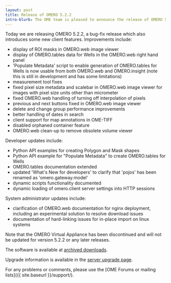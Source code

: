 ```yaml
---
layout: post
title: Release of OMERO 5.2.2
intro-blurb: The OME team is pleased to announce the release of OMERO 5.2.2
---
```

Today we are releasing OMERO 5.2.2, a bug-fix release which also introduces some new client features. Improvements include:

-  display of ROI masks in OMERO.web image viewer
-  display of OMERO.tables data for Wells in the OMERO.web right hand panel
-  'Populate Metadata' script to enable generation of OMERO.tables for Wells is now usable from both OMERO.web and OMERO.insight (note this is still in development and has some limitations)
-  measurement tool fixes
-  fixed pixel size metadata and scalebar in OMERO.web image viewer for images with pixel size units other than micrometer
-  fixed OMERO.web handling of turning off interpolation of pixels
-  previous and next buttons fixed in OMERO.web image viewer
-  delete and change group performance improvements
-  better handling of dates in search
-  client support for map annotations in OME-TIFF
-  disabled orphaned container feature
-  OMERO.web clean-up to remove obsolete volume viewer

 Developer updates include:

-  Python API examples for creating Polygon and Mask shapes
-  Python API example for "Populate Metadata" to create OMERO.tables for Wells
-  OMERO.tables documentation extended
-  updated 'What's New for developers' to clarify that 'pojos' has been renamed as 'omero.gateway.model'
-  dynamic scripts functionality documented
-  dynamic loading of omero.client server settings into HTTP sessions

System administrator updates include:

-  clarification of OMERO.web documentation for nginx deployment, including an experimental solution to resolve download issues
-  documentation of hard-linking issues for in-place import on linux systems

Note that the OMERO Virtual Appliance has been discontinued and will not be updated for version 5.2.2 or any later releases.

The software is available at [archived downloads](https://downloads.openmicroscopy.org/omero/5.2.2).

Upgrade information is available in the [server upgrade
page](https://www.openmicroscopy.org/site/support/omero5.2/sysadmins/server-upgrade.html).

For any problems or comments, please use the [OME Forums or mailing lists]({{ site.baseurl }}/support/).
